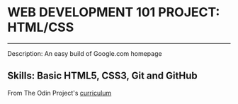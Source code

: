 # WEB DEVELOPMENT 101 PROJECT: HTML/CSS
---
Description: An easy build of Google.com homepage

Skills: Basic HTML5, CSS3, Git and GitHub
---
From The Odin Project's [curriculum](http://www.theodinproject.com/courses/web-development-101/lessons/html-css)
